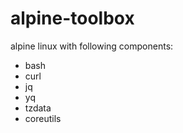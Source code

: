 # alpine-toolbox

alpine linux with following components:

- bash
- curl
- jq
- yq
- tzdata
- coreutils
